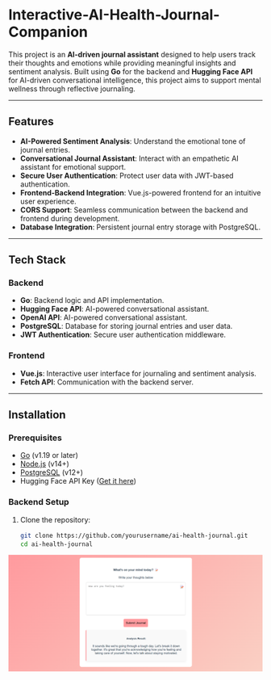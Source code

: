 # Interactive-AI-Health-Journal-Companion

This project is an **AI-driven journal assistant** designed to help users track their thoughts and emotions while providing meaningful insights and sentiment analysis. Built using **Go** for the backend and **Hugging Face API** for AI-driven conversational intelligence, this project aims to support mental wellness through reflective journaling.

---

## Features

- **AI-Powered Sentiment Analysis**: Understand the emotional tone of journal entries.
- **Conversational Journal Assistant**: Interact with an empathetic AI assistant for emotional support.
- **Secure User Authentication**: Protect user data with JWT-based authentication.
- **Frontend-Backend Integration**: Vue.js-powered frontend for an intuitive user experience.
- **CORS Support**: Seamless communication between the backend and frontend during development.
- **Database Integration**: Persistent journal entry storage with PostgreSQL.

---

## Tech Stack

### Backend

- **Go**: Backend logic and API implementation.
- **Hugging Face API**: AI-powered conversational assistant.
- **OpenAI API**: AI-powered conversational assistant.
- **PostgreSQL**: Database for storing journal entries and user data.
- **JWT Authentication**: Secure user authentication middleware.

### Frontend

- **Vue.js**: Interactive user interface for journaling and sentiment analysis.
- **Fetch API**: Communication with the backend server.

---

## Installation

### Prerequisites

- [Go](https://golang.org/dl/) (v1.19 or later)
- [Node.js](https://nodejs.org/) (v14+)
- [PostgreSQL](https://www.postgresql.org/) (v12+)
- Hugging Face API Key ([Get it here](https://huggingface.co/settings/tokens))

### Backend Setup

1. Clone the repository:
   ```bash
   git clone https://github.com/yourusername/ai-health-journal.git
   cd ai-health-journal
   ```

![AI-Powered Journal Assistant](/public/images/journal.png)
